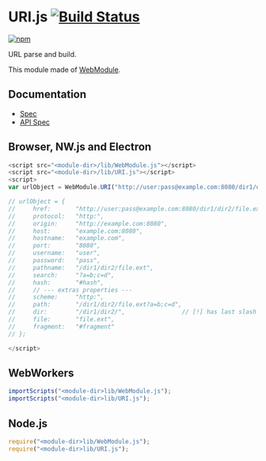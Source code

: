 # URI.js [![Build Status](https://travis-ci.org/uupaa/URI.js.svg)](https://travis-ci.org/uupaa/URI.js)

[![npm](https://nodei.co/npm/uupaa.uri.js.svg?downloads=true&stars=true)](https://nodei.co/npm/uupaa.uri.js/)

URL parse and build.


This module made of [WebModule](https://github.com/uupaa/WebModule).

## Documentation
- [Spec](https://github.com/uupaa/URI.js/wiki/)
- [API Spec](https://github.com/uupaa/URI.js/wiki/URI)

## Browser, NW.js and Electron

```js
<script src="<module-dir>/lib/WebModule.js"></script>
<script src="<module-dir>/lib/URI.js"></script>
<script>
var urlObject = WebModule.URI("http://user:pass@example.com:8080/dir1/dir2/file.ext?a=b;c=d#hash");

// urlObject = {
//     href:       "http://user:pass@example.com:8080/dir1/dir2/file.ext?a=b;c=d#hash",
//     protocol:   "http:",
//     origin:     "http://example.com:8080",
//     host:       "example.com:8080",
//     hostname:   "example.com",
//     port:       "8080",
//     username:   "user",
//     password:   "pass",
//     pathname:   "/dir1/dir2/file.ext",
//     search:     "?a=b;c=d",
//     hash:       "#hash",
//     // --- extras properties ---
//     scheme:     "http:",
//     path:       "/dir1/dir2/file.ext?a=b;c=d",
//     dir:        "/dir1/dir2/",                // [!] has last slash
//     file:       "file.ext",
//     fragment:   "#fragment"
// };

</script>
```

## WebWorkers

```js
importScripts("<module-dir>lib/WebModule.js");
importScripts("<module-dir>lib/URI.js");

```

## Node.js

```js
require("<module-dir>lib/WebModule.js");
require("<module-dir>lib/URI.js");

```

